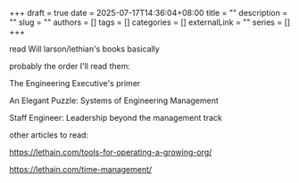 +++ 
draft = true
date = 2025-07-17T14:36:04+08:00
title = ""
description = ""
slug = ""
authors = []
tags = []
categories = []
externalLink = ""
series = []
+++


read Will larson/lethian's books basically

probably the order I'll read them:

The Engineering Executive's primer

An Elegant Puzzle: Systems of Engineering Management

Staff Engineer: Leadership beyond the management track 


other articles to read:

https://lethain.com/tools-for-operating-a-growing-org/

https://lethain.com/time-management/

